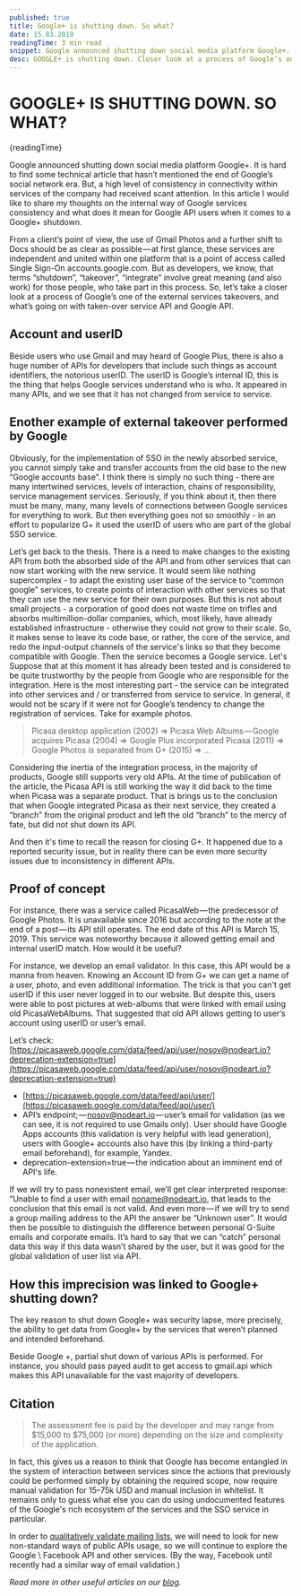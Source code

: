 ```yaml
---
published: true
title: Google+ is shutting down. So what?
date: 15.03.2019
readingTime: 3 min read
snippet: Google announced shutting down social media platform Google+. It is hard to find some technical article that hasn’t mentioned the end of Google’s social network era. But, a high level of consistency in connectivity within services of the company had received scant attention. In this article I would like to share my thoughts on the internal way of Google services consistency and what does it mean for Google API users when it comes to a Google+ shutdown.
desc: GOOGLE+ is shutting down. Closer look at a process of Google’s one of the external services takeovers, and what’s going on with taken-over service API and Google API.
---
```


# GOOGLE+ IS SHUTTING DOWN. SO WHAT?

{readingTime}

Google announced shutting down social media platform Google+. It is hard to find some technical article that hasn’t mentioned the end of Google’s social network era. But, a high level of consistency in connectivity within services of the company had received scant attention. In this article I would like to share my thoughts on the internal way of Google services consistency and what does it mean for Google API users when it comes to a Google+ shutdown.

From a client’s point of view, the use of Gmail Photos and a further shift to Docs should be as clear as possible — at first glance, these services are independent and united within one platform that is a point of access called Single Sign-On accounts.google.com. But as developers, we know, that terms “shutdown”, “takeover”, “integrate” involve great meaning (and also work) for those people, who take part in this process. So, let’s take a closer look at a process of Google’s one of the external services takeovers, and what’s going on with taken-over service API and Google API.

## Account and userID

Beside users who use Gmail and may heard of Google Plus, there is also a huge number of APIs for developers that include such things as account identifiers, the notorious userID. The userID is Google’s internal ID, this is the thing that helps Google services understand who is who. It appeared in many APIs, and we see that it has not changed from service to service.

## Enother example of external takeover performed by Google

Obviously, for the implementation of SSO in the newly absorbed service, you cannot simply take and transfer accounts from the old base to the new “Google accounts base”. I think there is simply no such thing - there are many intertwined services, levels of interaction, chains of responsibility, service management services. Seriously, if you think about it, then there must be many, many, many levels of connections between Google services for everything to work. But then everything goes not so smoothly - in an effort to popularize G+ it used the userID of users who are part of the global SSO service.

Let’s get back to the thesis. There is a need to make changes to the existing API from both the absorbed side of the API and from other services that can now start working with the new service. It would seem like nothing supercomplex - to adapt the existing user base of the service to “common google” services, to create points of interaction with other services so that they can use the new service for their own purposes. But this is not about small projects - a corporation of good does not waste time on trifles and absorbs multimillion-dollar companies, which, most likely, have already established infrastructure - otherwise they could not grow to their scale. So, it makes sense to leave its code base, or rather, the core of the service, and redo the input-output channels of the service's links so that they become compatible with Google. Then the service becomes a Google service. Let's Suppose that at this moment it has already been tested and is considered to be quite trustworthy by the people from Google who are responsible for the integration. Here is the most interesting part - the service can be integrated into other services and / or transferred from service to service. In general, it would not be scary if it were not for Google’s tendency to change the registration of services. Take for example photos.

> Picasa desktop application (2002) => Picasa Web Albums — Google acquires Picasa (2004) => Google Plus incorporated Picasa (2011) => Google Photos is separated from G+ (2015) => …

Considering the inertia of the integration process, in the majority of products, Google still supports very old APIs. At the time of publication of the article, the Picasa API is still working the way it did back to the time when Picasa was a separate product. That is brings us to the conclusion that when Google integrated Picasa as their next service, they created a “branch” from the original product and left the old “branch” to the mercy of fate, but did not shut down its API.

And then it's time to recall the reason for closing G+. It happened due to a reported security issue, but in reality there can be even more security issues due to inconsistency in different APIs.

## Proof of concept

For instance, there was a service called PicasaWeb — the predecessor of Google Photos. It is unavailable since 2016 but according to the note at the end of a post — its API still operates. The end date of this API is March 15, 2019. This service was noteworthy because it allowed getting email and internal userID match. How would it be useful?

For instance, we develop an email validator. In this case, this API would be a manna from heaven. Knowing an Account ID from G+ we can get a name of a user, photo, and even additional information. The trick is that you can't get userID if this user never logged in to our website. But despite this, users were able to post pictures at web-albums that were linked with email using old PicasaWebAlbums. That suggested that old API allows getting to user’s account using userID or user’s email.

Let’s check: [https://picasaweb.google.com/data/feed/api/user/nosov@nodeart.io?deprecation-extension=true](https://picasaweb.google.com/data/feed/api/user/nosov@nodeart.io?deprecation-extension=true)

- [https://picasaweb.google.com/data/feed/api/user/](https://picasaweb.google.com/data/feed/api/user/)
- API’s endpoint; — [nosov@nodeart.io](mailto:nosov@nodeart.io) — user’s email for validation (as we can see, it is not required to use Gmails only). User should have Google Apps accounts (this validation is very helpful with lead generation), users with Google+ accounts also have this (by linking a third-party email beforehand), for example, Yandex.
- deprecation-extension=true — the indication about an imminent end of API's life.

If we will try to pass nonexistent email, we’ll get clear interpreted response: “Unable to find a user with email [noname@nodeart.io](mailto:noname@nodeart.io), that leads to the conclusion that this email is not valid. And even more — if we will try to send a group mailing address to the API the answer be “Unknown user”. It would then be possible to distinguish the difference between personal G-Suite emails and corporate emails. It’s hard to say that we can “catch” personal data this way if this data wasn’t shared by the user, but it was good for the global validation of user list via API.

## How this imprecision was linked to Google+ shutting down?

The key reason to shut down Google+ was security lapse, more precisely, the ability to get data from Google+ by the services that weren’t planned and intended beforehand.

Beside Google +, partial shut down of various APIs is performed. For instance, you should pass payed audit to get access to gmail.api which makes this API unavailable for the vast majority of developers.

## Citation

> The assessment fee is paid by the developer and may range from $15,000 to $75,000 (or more) depending on the size and complexity of the application.

In fact, this gives us a reason to think that Google has become entangled in the system of interaction between services since the actions that previously could be performed simply by obtaining the required scope, now require manual validation for 15–75k USD and manual inclusion in whitelist. It remains only to guess what else you can do using undocumented features of the Google's rich ecosystem of the services and the SSO service in particular.

In order to [qualitatively validate mailing lists](/), we will need to look for new non-standard ways of public APIs usage, so we will continue to explore the Google \\ Facebook API and other services. (By the way, Facebook until recently had a similar way of email validation.)

*Read more in other useful articles on our [blog](/blog).*
